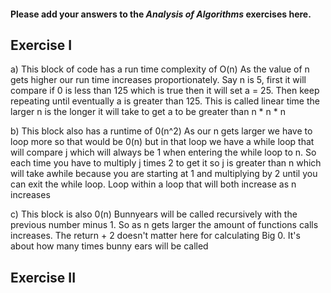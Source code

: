 #### Please add your answers to the ***Analysis of  Algorithms*** exercises here.

## Exercise I

a) This block of code has a run time complexity of O(n)
     As the value of n gets higher our run time increases proportionately. Say n is 5, first it will compare if 0 is less than 125 which is true then it will set a = 25.
     Then keep repeating until eventually a is greater than 125. This is called linear time the larger n is the longer it will take to get a to be greater than n * n * n 

b) This block also has a runtime of 0(n^2)
    As our n gets larger we have to loop more so that would be 0(n) but in that loop we have a while loop that will compare j which will always be 1 when entering the while loop to n. So each time you have to multiply j times 2 to get it so j is greater than n which will take awhile because you are starting at 1 and multiplying by 2 until you can exit the while loop. Loop within a loop that will both increase as n increases


c) This block is also 0(n)
    Bunnyears will be called recursively with the previous number minus 1. So as n gets larger the amount of functions calls increases. The return + 2 doesn't matter here for calculating Big 0. It's about how many times bunny ears will be called

## Exercise II



